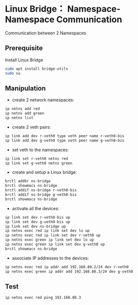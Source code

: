 # Linux Bridge： Namespace-Namespace Communication
Communication between 2 Namespaces
## Prerequisite
Install Linux Bridge
```bash
sudo apt install bridge-utils
sudo su
```

## Manipulation
- create 2 network namespaces:
```bash
ip netns add red
ip netns add green
ip netns list
```

- create 2 veth pairs:
```bash
ip link add dev r-veth0 type veth peer name r-veth0-bis
ip link add dev g-veth0 type veth peer name g-veth0-bis
```

- set veth to the namespaces:
```bash
ip link set r-veth0 netns red
ip link set g-veth0 netns green
```

- create and setup a Linux bridge: 
```bash
brctl addbr ns-bridge
brctl showmacs ns-bridge
brctl addif ns-bridge r-veth0-bis
brctl addif ns-bridge g-veth0-bis
brctl showmacs ns-bridge
```

- activate all the devices:
```bash
ip link set dev r-veth0-bis up
ip link set dev g-veth0-bis up
ip link set dev ns-bridge up
ip netns exec red ip link set dev lo up
ip netns exec red ip link set dev r-veth0 up
ip netns exec green ip link set dev lo up
ip netns exec green ip link set dev g-veth0 up
brctl showmacs ns-bridge
```

- associate IP addresses to the devices: 
```bash
ip netns exec red ip addr add 192.168.88.2/24 dev r-veth0
ip netns exec green ip addr add 192.168.88.3/24 dev g-veth0
```

## Test
```bash
ip netns exec red ping 192.168.88.3
```
